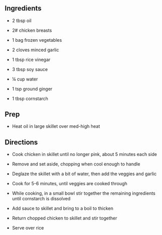 # 

## Ingredients

- 2 tbsp oil

- 2# chicken breasts

- 1 bag frozen vegetables

- 2 cloves minced garlic

- 1 tbsp rice vinegar

- 3 tbsp soy sauce

- ¼ cup water

- 1 tsp ground ginger

- 1 tbsp cornstarch

## Prep

- Heat oil in large skillet over med-high heat

## Directions

- Cook chicken in skillet until no longer pink, about 5 minutes each
    side

- Remove and set aside, chopping when cool enough to handle

- Deglaze the skillet with a bit of water, then add the veggies and
    garlic

- Cook for 5-6 minutes, until veggies are cooked through

- While cooking, in a small bowl stir together the remaining
    ingredients until cornstarch is dissolved

- Add sauce to skillet and bring to a boil to thicken

- Return chopped chicken to skillet and stir together

- Serve over rice
